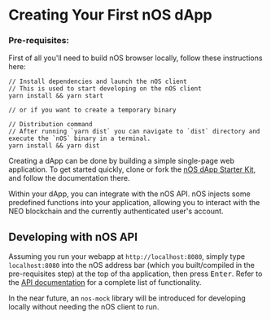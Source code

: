 # Creating Your First nOS dApp

### Pre-requisites:

First of all you'll need to build nOS browser locally, follow these instructions here:

```
// Install dependencies and launch the nOS client
// This is used to start developing on the nOS client
yarn install && yarn start

// or if you want to create a temporary binary

// Distribution command
// After running `yarn dist` you can navigate to `dist` directory and execute the `nOS` binary in a terminal.
yarn install && yarn dist
```

Creating a dApp can be done by building a simple single-page web application.  To get started
quickly, clone or fork the [nOS dApp Starter Kit](https://github.com/nos/dapp-starter-kit), and
follow the documentation there.

Within your dApp, you can integrate with the nOS API.  nOS injects some predefined functions into
your application, allowing you to interact with the NEO blockchain and the currently authenticated
user's account.

## Developing with nOS API

Assuming you run your webapp at `http://localhost:8080`, simply type `localhost:8080` into the nOS
address bar (which you built/compiled in the pre-requisites step) at the top of tha application, then press <kbd>Enter</kbd>.  Refer to the
[API documentation](./api.md) for a complete list of functionality.

In the near future, an `nos-mock` library will be introduced for developing locally without needing
the nOS client to run.
